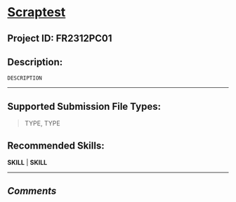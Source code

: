 
# [Scraptest](aloha.xts)
## Project ID: FR2312PC01
## Description:
```
DESCRIPTION

```
---
## Supported Submission File Types:

> TYPE, TYPE

## Recommended Skills:


**SKILL** | **SKILL**  

---
***Comments***
- 
